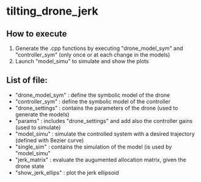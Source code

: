# tilting_drone_jerk
## How to execute
1. Generate the .cpp functions by executing "drone_model_sym" and "controller_sym" (only once or at each change in the models)
2. Launch "model_simu" to simulate and show the plots

## List of file:
- "drone_model_sym" : define the symbolic model of the drone
- "controller_sym" : define the symbolic model of the controller
- "drone_settings" : contains the parameters of the drone (used to generate the models)
- "params" : includes "drone_settings" and add also the controller gains (used to simulate)
- "model_simu" : simulate the controlled system with a desired trajectory (defined with Bezier curve)
- "single_sim" : contains the simulation of the model (is used by "model_simu"
- "jerk_matrix" : evaluate the augumented allocation matrix, given the drone state
- "show_jerk_ellips" : plot the jerk ellipsoid

